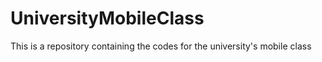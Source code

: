 # UniversityMobileClass
This is a repository containing the codes for the university's mobile class
